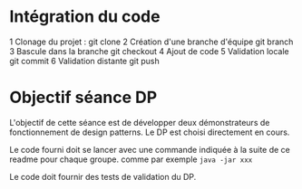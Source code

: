 # Intégration du code
1 Clonage du projet : git clone
2 Création d'une branche d'équipe git branch
3 Bascule dans la branche git checkout
4 Ajout de code
5 Validation locale git commit
6 Validation distante git push

# Objectif séance DP
L'objectif de cette séance est de développer deux démonstrateurs de fonctionnement de design patterns. Le DP est choisi directement en cours. 

Le code fourni doit se lancer avec une commande indiquée à la suite de ce readme pour chaque groupe. 
comme par exemple `java -jar xxx`

Le code doit fournir des tests de validation du DP.



